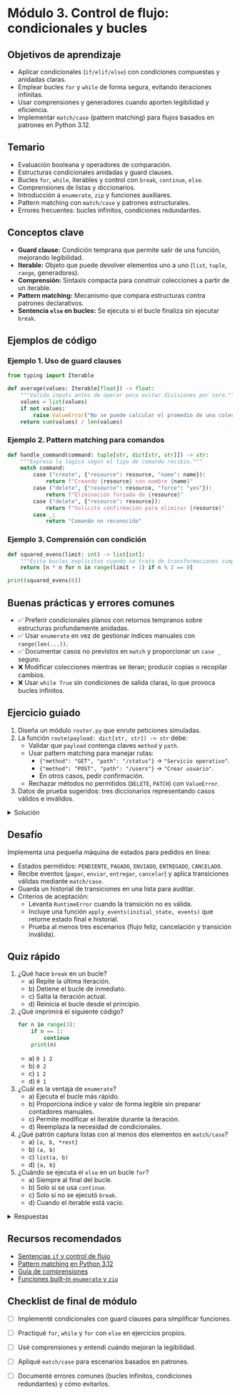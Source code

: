 # Módulo 3. Control de flujo: condicionales y bucles

## Objetivos de aprendizaje

- Aplicar condicionales (`if/elif/else`) con condiciones compuestas y anidadas claras.
- Emplear bucles `for` y `while` de forma segura, evitando iteraciones infinitas.
- Usar comprensiones y generadores cuando aporten legibilidad y eficiencia.
- Implementar `match/case` (pattern matching) para flujos basados en patrones en Python 3.12.

## Temario

- Evaluación booleana y operadores de comparación.
- Estructuras condicionales anidadas y guard clauses.
- Bucles `for`, `while`, iterables y control con `break`, `continue`, `else`.
- Comprensiones de listas y diccionarios.
- Introducción a `enumerate`, `zip` y funciones auxiliares.
- Pattern matching con `match/case` y patrones estructurales.
- Errores frecuentes: bucles infinitos, condiciones redundantes.

## Conceptos clave

- **Guard clause:** Condición temprana que permite salir de una función, mejorando legibilidad.
- **Iterable:** Objeto que puede devolver elementos uno a uno (`list`, `tuple`, `range`, generadores).
- **Comprensión:** Sintaxis compacta para construir colecciones a partir de un iterable.
- **Pattern matching:** Mecanismo que compara estructuras contra patrones declarativos.
- **Sentencia `else` en bucles:** Se ejecuta si el bucle finaliza sin ejecutar `break`.

## Ejemplos de código

### Ejemplo 1. Uso de guard clauses

```python
from typing import Iterable

def average(values: Iterable[float]) -> float:
    """Valida inputs antes de operar para evitar divisiones por cero."""
    values = list(values)
    if not values:
        raise ValueError("No se puede calcular el promedio de una colección vacía.")
    return sum(values) / len(values)
```

### Ejemplo 2. Pattern matching para comandos

```python
def handle_command(command: tuple[str, dict[str, str]]) -> str:
    """Expresa la lógica según el tipo de comando recibio."""
    match command:
        case ("create", {"resource": resource, "name": name}):
            return f"Creando {resource} con nombre {name}"
        case ("delete", {"resource": resource, "force": "yes"}):
            return f"Eliminación forzada de {resource}"
        case ("delete", {"resource": resource}):
            return f"Solicita confirmación para eliminar {resource}"
        case _:
            return "Comando no reconocido"
```

### Ejemplo 3. Comprensión con condición

```python
def squared_evens(limit: int) -> list[int]:
    """Evita bucles explícitos cuando se trata de transformaciones simples."""
    return [n * n for n in range(limit + 1) if n % 2 == 0]

print(squared_evens(6))
```

## Buenas prácticas y errores comunes

- ✅ Preferir condicionales planos con retornos tempranos sobre estructuras profundamente anidadas.
- ✅ Usar `enumerate` en vez de gestionar índices manuales con `range(len(...))`.
- ✅ Documentar casos no previstos en `match` y proporcionar un `case _` seguro.
- ❌ Modificar colecciones mientras se iteran; producir copias o recopilar cambios.
- ❌ Usar `while True` sin condiciones de salida claras, lo que provoca bucles infinitos.

## Ejercicio guiado

1. Diseña un módulo `router.py` que enrute peticiones simuladas.
2. La función `route(payload: dict[str, str]) -> str` debe:
   - Validar que `payload` contenga claves `method` y `path`.
   - Usar pattern matching para manejar rutas:
     - `{"method": "GET", "path": "/status"}` → `"Servicio operativo"`.
     - `{"method": "POST", "path": "/users"}` → `"Crear usuario"`.
     - En otros casos, pedir confirmación.
   - Rechazar métodos no permitidos (`DELETE`, `PATCH`) con `ValueError`.
3. Datos de prueba sugeridos: tres diccionarios representando casos válidos e inválidos.

<details><summary>Solución</summary>

```python
from __future__ import annotations

def route(payload: dict[str, str]) -> str:
    required_keys = {"method", "path"}
    if missing := required_keys - payload.keys():
        raise ValueError(f"Faltan claves requeridas: {missing}")

    method = payload["method"].upper()
    path = payload["path"]
    if method in {"DELETE", "PATCH"}:
        raise ValueError(f"Método no permitido: {method}")

    match (method, path):
        case ("GET", "/status"):
            return "Servicio operativo"
        case ("POST", "/users"):
            return "Crear usuario"
        case _:
            return f"Confirma acción para {method} {path}"
```

</details>

## Desafío

Implementa una pequeña máquina de estados para pedidos en línea:

- Estados permitidos: `PENDIENTE`, `PAGADO`, `ENVIADO`, `ENTREGADO`, `CANCELADO`.
- Recibe eventos (`pagar`, `enviar`, `entregar`, `cancelar`) y aplica transiciones válidas mediante `match/case`.
- Guarda un historial de transiciones en una lista para auditar.
- Criterios de aceptación:
  - Levanta `RuntimeError` cuando la transición no es válida.
  - Incluye una función `apply_events(initial_state, events)` que retorne estado final e historial.
  - Prueba al menos tres escenarios (flujo feliz, cancelación y transición inválida).

## Quiz rápido

1. ¿Qué hace `break` en un bucle?
   - a) Repite la última iteración.
   - b) Detiene el bucle de inmediato.
   - c) Salta la iteración actual.
   - d) Reinicia el bucle desde el principio.
2. ¿Qué imprimirá el siguiente código?
   ```python
   for n in range(3):
       if n == 1:
           continue
       print(n)
   ```
   - a) `0 1 2`
   - b) `0 2`
   - c) `1 2`
   - d) `0 1`
3. ¿Cuál es la ventaja de `enumerate`?
   - a) Ejecuta el bucle más rápido.
   - b) Proporciona índice y valor de forma legible sin preparar contadores manuales.
   - c) Permite modificar el iterable durante la iteración.
   - d) Reemplaza la necesidad de condicionales.
4. ¿Qué patrón captura listas con al menos dos elementos en `match/case`?
   - a) `[a, b, *rest]`
   - b) `(a, b)`
   - c) `list(a, b)`
   - d) `{a, b}`
5. ¿Cuándo se ejecuta el `else` en un bucle `for`?
   - a) Siempre al final del bucle.
   - b) Solo si se usa `continue`.
   - c) Solo si no se ejecutó `break`.
   - d) Cuando el iterable está vacío.

<details><summary>Respuestas</summary>
1. b  
2. b  
3. b  
4. a  
5. c
</details>

## Recursos recomendados

- [Sentencias `if` y control de flujo](https://docs.python.org/3/tutorial/controlflow.html)
- [Pattern matching en Python 3.12](https://docs.python.org/3/reference/compound_stmts.html#the-match-statement)
- [Guía de comprensiones](https://docs.python.org/3/tutorial/datastructures.html#list-comprehensions)
- [Funciones built-in `enumerate` y `zip`](https://docs.python.org/3/library/functions.html)

## Checklist de final de módulo

- [ ] Implementé condicionales con guard clauses para simplificar funciones.
- [ ] Practiqué `for`, `while` y `for` con `else` en ejercicios propios.
- [ ] Usé comprensiones y entendí cuándo mejoran la legibilidad.
- [ ] Apliqué `match/case` para escenarios basados en patrones.
- [ ] Documenté errores comunes (bucles infinitos, condiciones redundantes) y cómo evitarlos.

